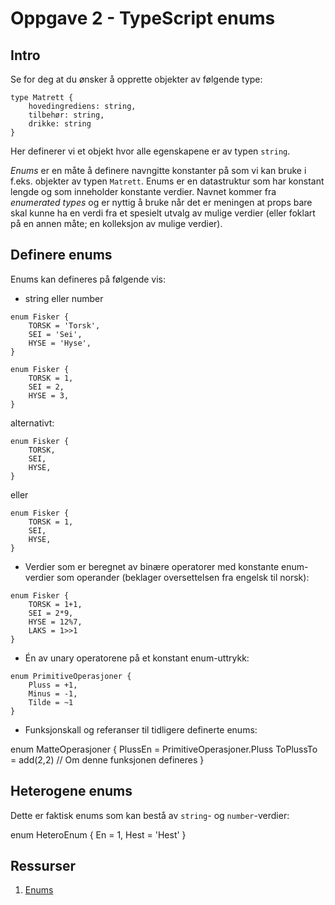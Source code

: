 # Oppgave 2 - TypeScript enums

## Intro

Se for deg at du ønsker å opprette objekter av følgende type:

```
type Matrett {
    hovedingrediens: string,
    tilbehør: string,
    drikke: string
}
```

Her definerer vi et objekt hvor alle egenskapene er av typen `string`.

_Enums_ er en måte å definere navngitte konstanter på som vi kan bruke i f.eks. objekter av typen `Matrett`. Enums er en datastruktur som har konstant lengde og som inneholder konstante verdier. Navnet kommer fra _enumerated types_ og er nyttig å bruke når det er meningen at props bare skal kunne ha en verdi fra et spesielt utvalg av mulige verdier (eller foklart på en annen måte; en kolleksjon av mulige verdier).

## Definere enums

Enums kan defineres på følgende vis:

- string eller number

```
enum Fisker {
    TORSK = 'Torsk',
    SEI = 'Sei',
    HYSE = 'Hyse',
}
```

```
enum Fisker {
    TORSK = 1,
    SEI = 2,
    HYSE = 3,
}
```

alternativt:

```
enum Fisker {
    TORSK,
    SEI,
    HYSE,
}
```

eller

```
enum Fisker {
    TORSK = 1,
    SEI,
    HYSE,
}
```

- Verdier som er beregnet av binære operatorer med konstante enum-verdier som operander (beklager oversettelsen fra engelsk til norsk):

```
enum Fisker {
    TORSK = 1+1,
    SEI = 2*9,
    HYSE = 12%7,
    LAKS = 1>>1
}
```

- Én av unary operatorene på et konstant enum-uttrykk:

```
enum PrimitiveOperasjoner {
    Pluss = +1,
    Minus = -1,
    Tilde = ~1
}
```

- Funksjonskall og referanser til tidligere definerte enums:

enum MatteOperasjoner {
PlussEn = PrimitiveOperasjoner.Pluss
ToPlussTo = add(2,2) // Om denne funksjonen defineres
}

## Heterogene enums

Dette er faktisk enums som kan bestå av `string`- og `number`-verdier:

enum HeteroEnum {
En = 1,
Hest = 'Hest'
}

## Ressurser

1. [Enums](https://www.typescriptlang.org/docs/handbook/enums.html)
